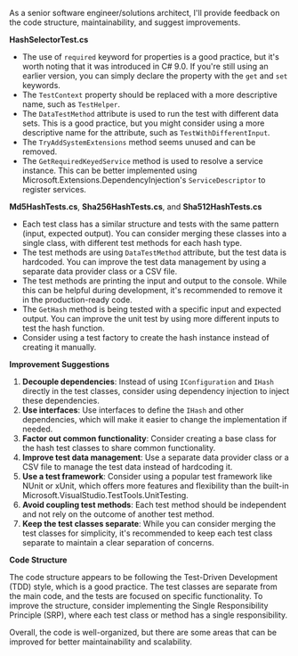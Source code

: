 As a senior software engineer/solutions architect, I'll provide feedback on the code structure, maintainability, and suggest improvements.

**HashSelectorTest.cs**

* The use of `required` keyword for properties is a good practice, but it's worth noting that it was introduced in C# 9.0. If you're still using an earlier version, you can simply declare the property with the `get` and `set` keywords.
* The `TestContext` property should be replaced with a more descriptive name, such as `TestHelper`.
* The `DataTestMethod` attribute is used to run the test with different data sets. This is a good practice, but you might consider using a more descriptive name for the attribute, such as `TestWithDifferentInput`.
* The `TryAddSystemExtensions` method seems unused and can be removed.
* The `GetRequiredKeyedService` method is used to resolve a service instance. This can be better implemented using Microsoft.Extensions.DependencyInjection's `ServiceDescriptor` to register services.

**Md5HashTests.cs**, **Sha256HashTests.cs**, and **Sha512HashTests.cs**

* Each test class has a similar structure and tests with the same pattern (input, expected output). You can consider merging these classes into a single class, with different test methods for each hash type.
* The test methods are using `DataTestMethod` attribute, but the test data is hardcoded. You can improve the test data management by using a separate data provider class or a CSV file.
* The test methods are printing the input and output to the console. While this can be helpful during development, it's recommended to remove it in the production-ready code.
* The `GetHash` method is being tested with a specific input and expected output. You can improve the unit test by using more different inputs to test the hash function.
* Consider using a test factory to create the hash instance instead of creating it manually.

**Improvement Suggestions**

1. **Decouple dependencies**: Instead of using `IConfiguration` and `IHash` directly in the test classes, consider using dependency injection to inject these dependencies.
2. **Use interfaces**: Use interfaces to define the `IHash` and other dependencies, which will make it easier to change the implementation if needed.
3. **Factor out common functionality**: Consider creating a base class for the hash test classes to share common functionality.
4. **Improve test data management**: Use a separate data provider class or a CSV file to manage the test data instead of hardcoding it.
5. **Use a test framework**: Consider using a popular test framework like NUnit or xUnit, which offers more features and flexibility than the built-in Microsoft.VisualStudio.TestTools.UnitTesting.
6. **Avoid coupling test methods**: Each test method should be independent and not rely on the outcome of another test method.
7. **Keep the test classes separate**: While you can consider merging the test classes for simplicity, it's recommended to keep each test class separate to maintain a clear separation of concerns.

**Code Structure**

The code structure appears to be following the Test-Driven Development (TDD) style, which is a good practice. The test classes are separate from the main code, and the tests are focused on specific functionality. To improve the structure, consider implementing the Single Responsibility Principle (SRP), where each test class or method has a single responsibility.

Overall, the code is well-organized, but there are some areas that can be improved for better maintainability and scalability.